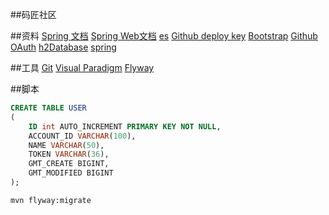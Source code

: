 ##码匠社区

##资料
[Spring  文档](https://spring.io/guides/)
[Spring Web文档](https://spring.io/guides/gs/serving-web-content/#initial)
[es](https://elasticsearch.cn/explore)
[Github deploy key](https://developer.github.com/v3/guides/managing-deploy-keys/#deploy-keys)
[Bootstrap](https://v3.bootcss.com/getting-started/)
[Github OAuth](https://developer.github.com/apps/building-oauth-apps/creating-an-oauth-app/)
[h2Database](https://www.h2database.com/html/main.html)
[spring](https://docs.spring.io/spring-boot/docs/2.0.0.RC1/reference/htmlsingle/#boot-features-embedded-database-support)

##工具
[Git](https://www.git-scm.com/download/)
[Visual Paradigm](https://www.visual-paradigm.com/cn/)
[Flyway](https://flywaydb.org/getstarted/firststeps/maven) 

##脚本
```sql
CREATE TABLE USER
(
    ID int AUTO_INCREMENT PRIMARY KEY NOT NULL,
    ACCOUNT_ID VARCHAR(100),
    NAME VARCHAR(50),
    TOKEN VARCHAR(36),
    GMT_CREATE BIGINT,
    GMT_MODIFIED BIGINT
);
```
```bash
mvn flyway:migrate
```
